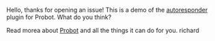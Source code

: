 Hello, thanks for opening an issue! This is a demo of the [autoresponder](https://github.com/probot/autoresponder) plugin for Probot. What do you think?

Read morea about [Probot](https://github.com/probot/probot) and all the things it can do for you.
richard